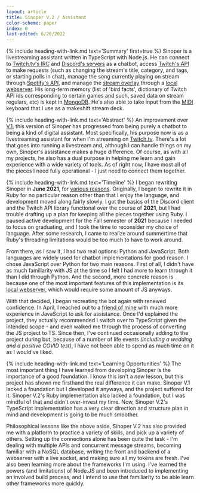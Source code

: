 ```yaml
---
layout: article
title: Sinoper V.2 / Assistant
color-scheme: paper
index: 0
last-edited: 6/26/2022
---
```



{% include heading-with-link.md text='Summary' first=true %}
Sinoper is a livestreaming assistant written in TypeScript with Node.js. He can connect to [Twitch.tv's IRC](Connections/tw-user) and [Discord's servers](Connections/misc#discord-connection) as a chatbot, access [Twitch's API](Connections/tw-api) to make requests (such as changing the stream's title, category, and tags, or starting polls in chat), manage the song currently playing on stream through [Spotify's API](Connections/misc#spotify-connection), and manage the [stream overlay](Connections/overlay#overlay-client) through a [local webserver](Connections/overlay-server). His long-term memory (list of 'bird facts', dictionary of Twitch API ids corresponding to certain games and such, saved data on stream regulars, etc) is kept in [MongoDB](Connections/mongo). He's also able to take input from the [MIDI](Connections/misc#midi-connection) keyboard that I use as a makeshift stream deck.

{% include heading-with-link.md text='Abstract' %}
An improvement over [V.1](/sinoper-v1), this version of Sinoper has progressed from being purely a chatbot to being a kind of digital assistant. Most specifically, his purpose now is as a livestreaming assistant for when I'm streaming on [Twitch.tv](https://twitch.tv). There's a lot that goes into running a livestream and, although I can handle things on my own, Sinoper's assistance makes a huge difference. Of course, as with all my projects, he also has a dual purpose in helping me learn and gain experience with a wide variety of tools. As of right now, I have most all of the pieces I need fully operational - I just need to connect them together.

{% include heading-with-link.md text='Timeline' %}
I began rewriting Sinoper in **June 2021**, for [various reasons](/sinoper-v1/sunset). Originally, I began to rewrite it in Ruby for no particular reason other than that I enjoy the language, and development moved along fairly slowly. I got the basics of the Discord client and the Twitch API library functional over the course of **2021**, but I had trouble drafting up a plan for keeping all the pieces together using Ruby. I paused active development for the Fall semester of **2021** because I needed to focus on graduating, and I took the time to reconsider my choice of language. After some research, I came to realize around summertime that Ruby's threading limitations would be too much to have to work around.

From there, as I saw it, I had two real options: Python and JavaScript. Both languages are widely used for chatbot implementations for good reason. I chose JavaScript over Python for two main reasons. First of all, I didn't have as much familiarity with JS at the time so I felt I had more to learn through it than I did through Python. And the second, more concrete reason is because one of the most important features of this implementation is its [local webserver](Connections/overlay), which would require some amount of JS anyways.

With that decided, I began recreating the bot again with renewed confidence. In April, I reached out to a [friend of mine](https://github.com/ZomoXYZ) with much more experience in JavaScript to ask for assistance. Once I'd explained the project, they actually recommended I switch over to TypeScript given the intended scope - and even walked me through the process of converting the JS project to TS. Since then, I've continued occasionally adding to the project during but, because of a number of life events *(including a wedding and a positive COVID test)*, I have not been able to spend as much time on it as I would've liked.

{% include heading-with-link.md text='Learning Opportunities' %}
The most important thing I have learned from developing Sinoper is the importance of a good foundation. I know this isn't a *new* lesson, but this project has shown me firsthand the real difference it can make. Sinoper V.1 lacked a foundation but I developed it anyways, and the project suffered for it. Sinoper V.2's Ruby implementation also lacked a foundation, but I was mindful of that and didn't over-invest my time. Now, Sinoper V.2's TypeScript implementation has a very clear direction and structure plan in mind and development is going to be much smoother.

Philosophical lessons like the above aside, Sinoper V.2 has also provided me with a platform to practice a variety of skills, and pick up a variety of others. Setting up the connections alone has been quite the task - I'm dealing with multiple APIs and concurrent message streams, becoming familiar with a NoSQL database, writing the front and backend of a webserver with a live socket, and making sure all my tokens are fresh. I've also been learning more about the frameworks I'm using. I've learned the powers (and limitations) of Node.JS and been introduced to implementing an involved build process, and I intend to use that familiarity to be able learn other frameworks more quickly.
